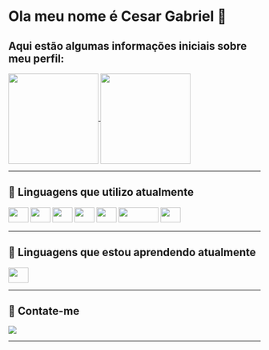 <h1>Ola meu nome é Cesar Gabriel 👋</h1>


<h2>Aqui estão algumas informações iniciais sobre meu perfil:</h2>

<div>
    <a href="https://github.com/CesarGabriel26">
    <img height=180em align="center" src="https://github-readme-stats.vercel.app/api?username=CesarGabriel26&show_icons=true&theme=gruvbox" />
  </a>
  <a href="https://github.com/CesarGabriel26">
    <img height=180em align="center" src="https://github-readme-stats.vercel.app/api/top-langs/?username=CesarGabriel26&layout=compact&theme=gruvbox" />
  </a>
</div>

<hr>
<h2>🔭 Linguagens que utilizo atualmente</h2>
<div>
  <img height=30 width=40 src="https://cdn.jsdelivr.net/gh/devicons/devicon/icons/javascript/javascript-original.svg" />     
  <img height=30 width=40 src="https://cdn.jsdelivr.net/gh/devicons/devicon/icons/css3/css3-original.svg" /> 
  <img height=30 width=40 src="https://cdn.jsdelivr.net/gh/devicons/devicon/icons/html5/html5-original.svg" />
  <img height=30 width=40 src="https://cdn.jsdelivr.net/gh/devicons/devicon/icons/python/python-original.svg" />
  <img height=30 width=40 src="https://cdn.jsdelivr.net/gh/devicons/devicon/icons/godot/godot-original-wordmark.svg" />
  <img height=30 width=80 src="https://cdn.jsdelivr.net/gh/devicons/devicon/icons/go/go-original-wordmark.svg" />     
  <img height=30 width=40 src="https://cdn.jsdelivr.net/gh/devicons/devicon/icons/csharp/csharp-original.svg" /> 
</div>     
<hr>
<h2>🌱 Linguagens que estou aprendendo atualmente</h2>
<div>
  <img height=30 width=40 src="https://cdn.jsdelivr.net/gh/devicons/devicon/icons/react/react-original-wordmark.svg" /> 
</div>     
<hr>
<h2>🔔 Contate-me</h2>
<div>
  <a href="mailto:cesargabrielsousasousa@gmail.com" target="_blank">
    <img src="https://img.shields.io/badge/Gmail-D14836?style=for-the-badge&logo=gmail&logoColor=white" />     
  </a>
</div>     
<hr>
